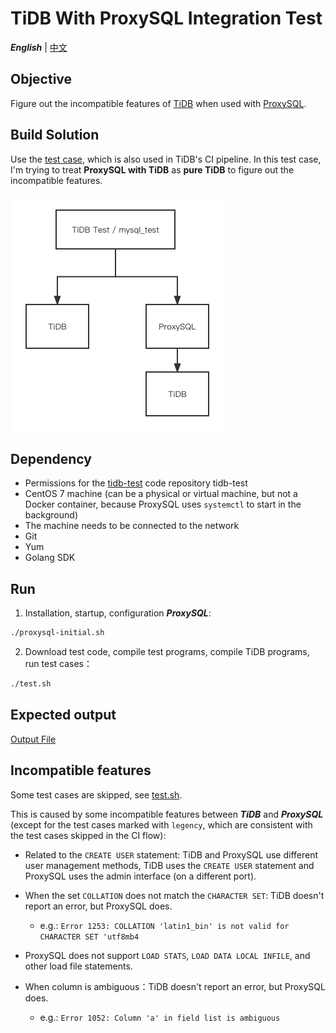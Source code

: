 # TiDB With ProxySQL Integration Test

**_English_** | [中文](/README-zh.md)

## Objective

Figure out the incompatible features of [TiDB](https://docs.pingcap.com/tidb/stable/dev-guide-overview) when used with [ProxySQL](https://proxysql.com/).

## Build Solution

Use the [test case](https://github.com/pingcap/tidb-test/tree/master/mysql_test), which is also used in TiDB's CI pipeline. In this test case, I'm trying to treat **ProxySQL with TiDB** as **pure TiDB** to figure out the incompatible features.

![build way](/doc-assert/test_build_way.png)

## Dependency

- Permissions for the [tidb-test](https://github.com/pingcap/tidb-test) code repository tidb-test
- CentOS 7 machine (can be a physical or virtual machine, but not a Docker container, because ProxySQL uses `systemctl` to start in the background)
- The machine needs to be connected to the network
- Git
- Yum
- Golang SDK

## Run

1. Installation, startup, configuration **_ProxySQL_**:

```sh
./proxysql-initial.sh
```

2. Download test code, compile test programs, compile TiDB programs, run test cases：

```sh
./test.sh
```

## Expected output

[Output File](/doc-assert/test.out)

## Incompatible features

Some test cases are skipped, see [test.sh](https://github.com/Icemap/tidb-proxysql-integration-test/blob/main/test.sh#L34-L47).

This is caused by some incompatible features between **_TiDB_** and **_ProxySQL_** (except for the test cases marked with `legency`, which are consistent with the test cases skipped in the CI flow):

- Related to the `CREATE USER` statement: TiDB and ProxySQL use different user management methods, TiDB uses the `CREATE USER` statement and ProxySQL uses the admin interface (on a different port).
- When the set `COLLATION` does not match the `CHARACTER SET`: TiDB doesn't report an error, but ProxySQL does.
    
    - e.g.: `Error 1253: COLLATION 'latin1_bin' is not valid for CHARACTER SET 'utf8mb4`

- ProxySQL does not support `LOAD STATS`, `LOAD DATA LOCAL INFILE`, and other load file statements.
- When column is ambiguous：TiDB doesn't report an error, but ProxySQL does.

    - e.g.: `Error 1052: Column 'a' in field list is ambiguous`